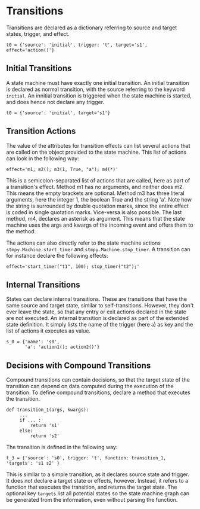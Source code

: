 # Transitions


Transitions are declared as a dictionary referring to source and target states, 
trigger, and effect.

    t0 = {'source': 'initial', trigger: 't', target='s1', effect='action()'}

## Initial Transitions

A state machine must have exactly one initial transition. 
An initial transition is declared as normal transition, with the source referring to the keyword `initial`. An innitial transition is triggered when the state machine is started, and does hence not declare any trigger.

    t0 = {'source': 'initial', target='s1'}

## Transition Actions

The value of the attributes for transition effects can list several actions 
that are called on the object provided to the state machine.
This list of actions can look in the following way:

    effect='m1; m2(); m3(1, True, "a"); m4(*)'

This is a semicolon-separated list of actions that are called, here as
part of a transition's effect. Method m1 has no arguments, and neither
does m2. This means the empty brackets are optional. Method m3 has three
literal arguments, here the integer 1, the boolean True and the string
'a'. Note how the string is surrounded by double quotation marks, since
the entire effect is coded in single quotation marks. Vice-versa is also
possible. The last method, m4, declares an asterisk as argument. This
means that the state machine uses the args and kwargs of the incoming
event and offers them to the method.

The actions can also directly refer to the state machine actions
`stmpy.Machine.start_timer` and `stmpy.Machine.stop_timer`.
A transition can for instance declare the following effects:

    effect='start_timer("t1", 100); stop_timer("t2");'

## Internal Transitions

States can declare internal transitions. These are transitions that have the
same source and target state, similar to self-transitions. However, they don't ever
leave the state, so that any entry or exit actions declared in the state are not executed.
An internal transition is declared as part of the extended state definition. 
It simply lists the name of the trigger (here `a`) as key and the list of actions it executes
as value.

    s_0 = {'name': 's0',
           'a': 'action1(); action2()'}



## Decisions with Compound Transitions

Compound transitions can contain decisions, so that the target state of the
transition can depend on data computed during the execution of the transition.
To define compound transitions, declare a method that executes the transition.

    def transition_1(args, kwargs):
         ...
         if ... :           
             return 's1'
         else:
             return 's2'

The transition is defined in the following way:

    t_3 = {'source': 's0', trigger: 't', function: transition_1, 'targets': 's1 s2' }

This is similar to a simple transition, as it declares source state and trigger.
It does not declare a target state or effects, however. Instead, it refers to a
function that executes the transition, and returns the target state.
The optional key `targets` list all potential states so the state machine
graph can be generated from the information, even without parsing the function.

